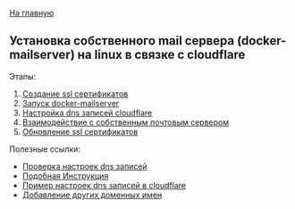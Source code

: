 [На главную](../README.md)

## Установка собственного mail сервера (docker-mailserver) на linux в связке с cloudflare

Этапы:

1. [Создание ssl сертификатов](./create_ssl_security.md)
2. [Запуск docker-mailserver](./run_docker_mailserver.md)
3. [Настройка dns записей cloudflare](./setup_dns_in_cloudflare.md)
4. [Взаимодействие с собственным почтовым сервером](./interact_with_mailserver.md)
5. [Обновление ssl сертификатов](./update_ssl_security.md)

Полезные ссылки:

- [Проверка настроек dns записей](https://dmarcian.com/domain-checker/)
- [Подобная Инструкция](https://www.tune-it.ru/web/sky/blog/-/blogs/11777224)
- [Пример настроек dns записей в cloudflare](https://developers.cloudflare.com/dns/manage-dns-records/how-to/email-records/)
- [Добавление других доменных имен](./add_second_domain.md)
